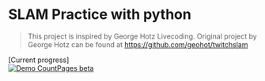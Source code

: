# SLAM Practice with python
> This project is inspired by George Hotz Livecoding.
> Original project by George Hotz can be found at https://github.com/geohot/twitchslam

[Current progress]\
[![Demo CountPages beta](https://j.gifs.com/yrqAoW.gif)](https://youtu.be/IP0-AicVcDk)
